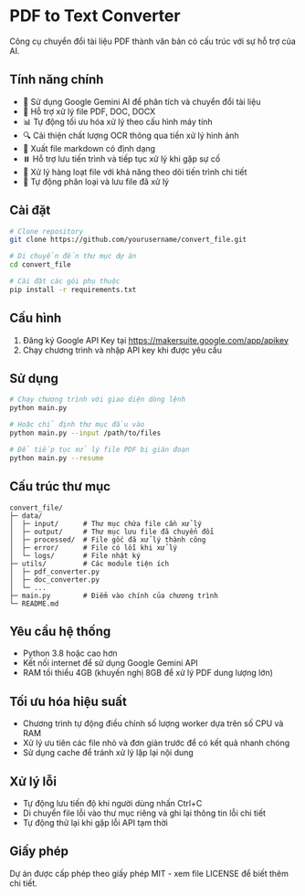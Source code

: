 # PDF to Text Converter

Công cụ chuyển đổi tài liệu PDF thành văn bản có cấu trúc với sự hỗ trợ của AI.

## Tính năng chính

- 🧠 Sử dụng Google Gemini AI để phân tích và chuyển đổi tài liệu
- 📄 Hỗ trợ xử lý file PDF, DOC, DOCX
- 📊 Tự động tối ưu hóa xử lý theo cấu hình máy tính
- 🔍 Cải thiện chất lượng OCR thông qua tiền xử lý hình ảnh
- 📝 Xuất file markdown có định dạng
- ⏸️ Hỗ trợ lưu tiến trình và tiếp tục xử lý khi gặp sự cố
- 🔄 Xử lý hàng loạt file với khả năng theo dõi tiến trình chi tiết
- 💾 Tự động phân loại và lưu file đã xử lý

## Cài đặt

```bash
# Clone repository
git clone https://github.com/yourusername/convert_file.git

# Di chuyển đến thư mục dự án
cd convert_file

# Cài đặt các gói phụ thuộc
pip install -r requirements.txt
```

## Cấu hình

1. Đăng ký Google API Key tại <https://makersuite.google.com/app/apikey>
2. Chạy chương trình và nhập API key khi được yêu cầu

## Sử dụng

```bash
# Chạy chương trình với giao diện dòng lệnh
python main.py

# Hoặc chỉ định thư mục đầu vào
python main.py --input /path/to/files

# Để tiếp tục xử lý file PDF bị gián đoạn
python main.py --resume
```

## Cấu trúc thư mục

```
convert_file/
├─ data/
│  ├─ input/      # Thư mục chứa file cần xử lý
│  ├─ output/     # Thư mục lưu file đã chuyển đổi
│  ├─ processed/  # File gốc đã xử lý thành công
│  ├─ error/      # File có lỗi khi xử lý
│  └─ logs/       # File nhật ký
├─ utils/         # Các module tiện ích
│  ├─ pdf_converter.py
│  ├─ doc_converter.py
│  └─ ...
├─ main.py        # Điểm vào chính của chương trình
└─ README.md
```

## Yêu cầu hệ thống

- Python 3.8 hoặc cao hơn
- Kết nối internet để sử dụng Google Gemini API
- RAM tối thiểu 4GB (khuyến nghị 8GB để xử lý PDF dung lượng lớn)

## Tối ưu hóa hiệu suất

- Chương trình tự động điều chỉnh số lượng worker dựa trên số CPU và RAM
- Xử lý ưu tiên các file nhỏ và đơn giản trước để có kết quả nhanh chóng
- Sử dụng cache để tránh xử lý lặp lại nội dung

## Xử lý lỗi

- Tự động lưu tiến độ khi người dùng nhấn Ctrl+C
- Di chuyển file lỗi vào thư mục riêng và ghi lại thông tin lỗi chi tiết
- Tự động thử lại khi gặp lỗi API tạm thời

## Giấy phép

Dự án được cấp phép theo giấy phép MIT - xem file LICENSE để biết thêm chi tiết.
